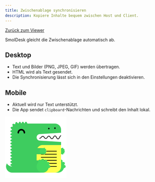 ```yaml
---
title: Zwischenablage synchronisieren
description: Kopiere Inhalte bequem zwischen Host und Client.
---
```


[Zurück zum Viewer](./viewer.md)

SmolDesk gleicht die Zwischenablage automatisch ab.

## Desktop

- Text und Bilder (PNG, JPEG, GIF) werden übertragen.
- HTML wird als Text gesendet.
- Die Synchronisierung lässt sich in den Einstellungen deaktivieren.

## Mobile

- Aktuell wird nur Text unterstützt.
- Die App sendet `clipboard`-Nachrichten und schreibt den Inhalt lokal.

![Beispiel](../static/img/docusaurus.png)
